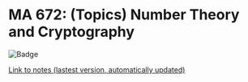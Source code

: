 # MA 672: (Topics) Number Theory and Cryptography 

![Badge](https://img.shields.io/github/last-commit/jiahuac/nt-crypto-notes)

[Link to notes (lastest version, automatically updated)](https://jchen.github.io/nt-crypto-notes/crypto-notes.pdf)
